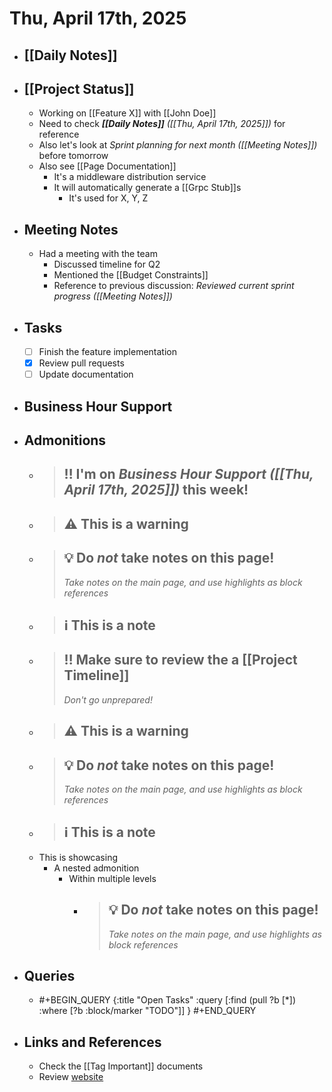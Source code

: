 # Thu, April 17th, 2025

- ## [[Daily Notes]]

- ## [[Project Status]]
	- Working on [[Feature X]] with [[John Doe]]
	- Need to check _**[[Daily Notes]]** ([[Thu, April 17th, 2025]])_ for reference
	- Also let's look at _Sprint planning for next month ([[Meeting Notes]])_ before tomorrow
	- Also see [[Page Documentation]]
		- It's a middleware distribution service
		- It will automatically generate a [[Grpc Stub]]s
			- It's used for X, Y, Z
- ## Meeting Notes
  - Had a meeting with the team
    - Discussed timeline for Q2
    - Mentioned the [[Budget Constraints]]
    - Reference to previous discussion: _Reviewed current sprint progress ([[Meeting Notes]])_
- ## Tasks
  - [ ] Finish the feature implementation
  - [x] Review pull requests
  - [ ] Update documentation
- ## Business Hour Support
- ## Admonitions
  - > ## ‼️ I'm on _**Business Hour Support** ([[Thu, April 17th, 2025]])_ this week!
  - > ## ⚠️ This is a warning
  - > ## 💡 Do *not* take notes on this page!
    > _Take notes on the main page, and use highlights as *block references*_
  - > ## ℹ️ This is a note
  - > ## ‼️ Make sure to review the a [[Project Timeline]]
    > _*Don't go unprepared!*_
  - > ## ⚠️ This is a warning
  - > ## 💡 Do *not* take notes on this page!
    > _Take notes on the main page, and use highlights as *block references*_
  - > ## ℹ️ This is a note
  - This is showcasing
    - A nested admonition
      - Within multiple levels
        - > ## 💡 Do *not* take notes on this page!
          > _Take notes on the main page, and use highlights as *block references*_
- ## Queries
  - #+BEGIN_QUERY
    {:title "Open Tasks"
    :query [:find (pull ?b [*])
            :where
            [?b :block/marker "TODO"]]
    }
    #+END_QUERY
- ## Links and References
  - Check the [[Tag Important]] documents
  - Review [website](https://example.com)